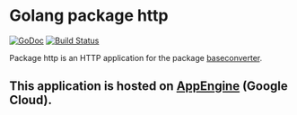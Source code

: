 # Golang package http

[![GoDoc](https://godoc.org/github.com/chtison/libgo/baseconverter/cmd/bconv?status.svg)](https://godoc.org/github.com/chtison/libgo/baseconverter/http)
[![Build Status](https://travis-ci.org/chtison/libgo.svg?branch=master)](https://travis-ci.org/chtison/libgo)

Package http is an HTTP application for the package [baseconverter](..).

## This application is hosted on [AppEngine](https://base-converter-1382.appspot.com) (Google Cloud).
